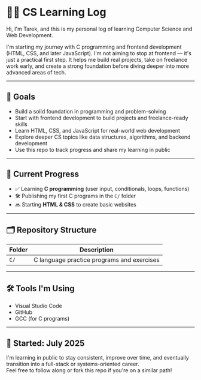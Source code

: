# 👨‍💻 CS Learning Log

Hi, I'm Tarek, and this is my personal log of learning Computer Science and Web Development.

I'm starting my journey with C programming and frontend development (HTML, CSS, and later JavaScript). I'm not aiming to stop at frontend — it's just a practical first step. It helps me build real projects, take on freelance work early, and create a strong foundation before diving deeper into more advanced areas of tech.

---

## 🎯 Goals

- Build a solid foundation in programming and problem-solving
- Start with frontend development to build projects and freelance-ready skills
- Learn HTML, CSS, and JavaScript for real-world web development
- Explore deeper CS topics like data structures, algorithms, and backend development
- Use this repo to track progress and share my learning in public

---

## 📘 Current Progress

- ✅ Learning **C programming** (user input, conditionals, loops, functions)
- 🛠 Publishing my first C programs in the `C/` folder
- 🔜 Starting **HTML & CSS** to create basic websites

---

## 🗂 Repository Structure

| Folder         | Description                                             |
|----------------|---------------------------------------------------------|
| `C/`           | C language practice programs and exercises              |


---

## 🛠 Tools I'm Using

- Visual Studio Code
- GitHub
- GCC (for C programs)

---

## 📅 Started: July 2025

I'm learning in public to stay consistent, improve over time, and eventually transition into a full-stack or systems-oriented career.  
Feel free to follow along or fork this repo if you're on a similar path!
